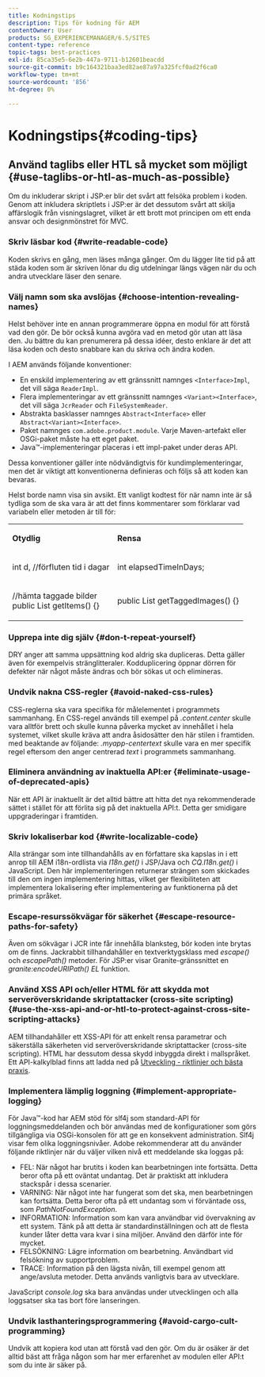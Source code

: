 ```yaml
---
title: Kodningstips
description: Tips för kodning för AEM
contentOwner: User
products: SG_EXPERIENCEMANAGER/6.5/SITES
content-type: reference
topic-tags: best-practices
exl-id: 85ca35e5-6e2b-447a-9711-b12601beacdd
source-git-commit: b9c164321baa3ed82ae87a97a325fcf0ad2f6ca0
workflow-type: tm+mt
source-wordcount: '856'
ht-degree: 0%

---
```


# Kodningstips{#coding-tips}

## Använd taglibs eller HTL så mycket som möjligt {#use-taglibs-or-htl-as-much-as-possible}

Om du inkluderar skript i JSP:er blir det svårt att felsöka problem i koden. Genom att inkludera skriptlets i JSP:er är det dessutom svårt att skilja affärslogik från visningslagret, vilket är ett brott mot principen om ett enda ansvar och designmönstret för MVC.

### Skriv läsbar kod {#write-readable-code}

Koden skrivs en gång, men läses många gånger. Om du lägger lite tid på att städa koden som är skriven lönar du dig utdelningar längs vägen när du och andra utvecklare läser den senare.

### Välj namn som ska avslöjas {#choose-intention-revealing-names}

Helst behöver inte en annan programmerare öppna en modul för att förstå vad den gör. De bör också kunna avgöra vad en metod gör utan att läsa den. Ju bättre du kan prenumerera på dessa idéer, desto enklare är det att läsa koden och desto snabbare kan du skriva och ändra koden.

I AEM används följande konventioner:


* En enskild implementering av ett gränssnitt namnges `<Interface>Impl`, det vill säga `ReaderImpl`.
* Flera implementeringar av ett gränssnitt namnges `<Variant><Interface>`, det vill säga `JcrReader` och `FileSystemReader`.
* Abstrakta basklasser namnges `Abstract<Interface>` eller `Abstract<Variant><Interface>`.
* Paket namnges `com.adobe.product.module`. Varje Maven-artefakt eller OSGi-paket måste ha ett eget paket.
* Java™-implementeringar placeras i ett impl-paket under deras API.


Dessa konventioner gäller inte nödvändigtvis för kundimplementeringar, men det är viktigt att konventionerna definieras och följs så att koden kan bevaras.

Helst borde namn visa sin avsikt. Ett vanligt kodtest för när namn inte är så tydliga som de ska vara är att det finns kommentarer som förklarar vad variabeln eller metoden är till för:

<table>
 <tbody>
  <tr>
   <td><p><strong>Otydlig</strong></p> </td>
   <td><p><strong>Rensa</strong></p> </td>
  </tr>
  <tr>
   <td><p>int d, //förfluten tid i dagar</p> </td>
   <td><p>int elapsedTimeInDays;</p> </td>
  </tr>
  <tr>
   <td><p>//hämta taggade bilder<br /> public List getItems() {}</p> </td>
   <td><p>public List getTaggedImages() {}</p> </td>
  </tr>
 </tbody>
</table>

### Upprepa inte dig själv  {#don-t-repeat-yourself}

DRY anger att samma uppsättning kod aldrig ska dupliceras. Detta gäller även för exempelvis stränglitteraler. Kodduplicering öppnar dörren för defekter när något måste ändras och bör sökas ut och elimineras.

### Undvik nakna CSS-regler {#avoid-naked-css-rules}

CSS-reglerna ska vara specifika för målelementet i programmets sammanhang. En CSS-regel används till exempel på *.content.center* skulle vara alltför brett och skulle kunna påverka mycket av innehållet i hela systemet, vilket skulle kräva att andra åsidosätter den här stilen i framtiden. med beaktande av följande: *.myapp-centertext* skulle vara en mer specifik regel eftersom den anger centrerad *text* i programmets sammanhang.

### Eliminera användning av inaktuella API:er {#eliminate-usage-of-deprecated-apis}

När ett API är inaktuellt är det alltid bättre att hitta det nya rekommenderade sättet i stället för att förlita sig på det inaktuella API:t. Detta ger smidigare uppgraderingar i framtiden.

### Skriv lokaliserbar kod {#write-localizable-code}

Alla strängar som inte tillhandahålls av en författare ska kapslas in i ett anrop till AEM i18n-ordlista via *I18n.get()* i JSP/Java och *CQ.I18n.get()* i JavaScript. Den här implementeringen returnerar strängen som skickades till den om ingen implementering hittas, vilket ger flexibiliteten att implementera lokalisering efter implementering av funktionerna på det primära språket.

### Escape-resurssökvägar för säkerhet {#escape-resource-paths-for-safety}

Även om sökvägar i JCR inte får innehålla blanksteg, bör koden inte brytas om de finns. Jackrabbit tillhandahåller en textverktygsklass med *escape()* och *escapePath()* metoder. För JSP:er visar Granite-gränssnittet en *granite:encodeURIPath() EL* funktion.

### Använd XSS API och/eller HTML för att skydda mot serveröverskridande skriptattacker (cross-site scripting) {#use-the-xss-api-and-or-htl-to-protect-against-cross-site-scripting-attacks}

AEM tillhandahåller ett XSS-API för att enkelt rensa parametrar och säkerställa säkerheten vid serveröverskridande skriptattacker (cross-site scripting). HTML har dessutom dessa skydd inbyggda direkt i mallspråket. Ett API-kalkylblad finns att ladda ned på [Utveckling - riktlinjer och bästa praxis](/help/sites-developing/dev-guidelines-bestpractices.md).

### Implementera lämplig loggning {#implement-appropriate-logging}

För Java™-kod har AEM stöd för slf4j som standard-API för loggningsmeddelanden och bör användas med de konfigurationer som görs tillgängliga via OSGi-konsolen för att ge en konsekvent administration. Slf4j visar fem olika loggningsnivåer. Adobe rekommenderar att du använder följande riktlinjer när du väljer vilken nivå ett meddelande ska loggas på:

* FEL: När något har brutits i koden kan bearbetningen inte fortsätta. Detta beror ofta på ett oväntat undantag. Det är praktiskt att inkludera stackspår i dessa scenarier.
* VARNING: När något inte har fungerat som det ska, men bearbetningen kan fortsätta. Detta beror ofta på ett undantag som vi förväntade oss, som *PathNotFoundException*.
* INFORMATION: Information som kan vara användbar vid övervakning av ett system. Tänk på att detta är standardinställningen och att de flesta kunder låter detta vara kvar i sina miljöer. Använd den därför inte för mycket.
* FELSÖKNING: Lägre information om bearbetning. Användbart vid felsökning av supportproblem.
* TRACE: Information på den lägsta nivån, till exempel genom att ange/avsluta metoder. Detta används vanligtvis bara av utvecklare.

JavaScript *console.log* ska bara användas under utvecklingen och alla loggsatser ska tas bort före lanseringen.

### Undvik lasthanteringsprogrammering {#avoid-cargo-cult-programming}

Undvik att kopiera kod utan att förstå vad den gör. Om du är osäker är det alltid bäst att fråga någon som har mer erfarenhet av modulen eller API:t som du inte är säker på.
